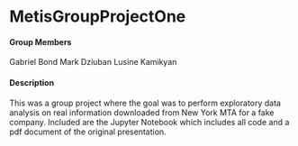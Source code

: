 # MetisGroupProjectOne

#### Group Members
Gabriel Bond
Mark Dziuban
Lusine Kamikyan

#### Description
This was a group project where the goal was to perform exploratory data analysis on real information downloaded from New York MTA for a fake company.  Included are the Jupyter Notebook which includes all code and a pdf document of the original presentation.  
